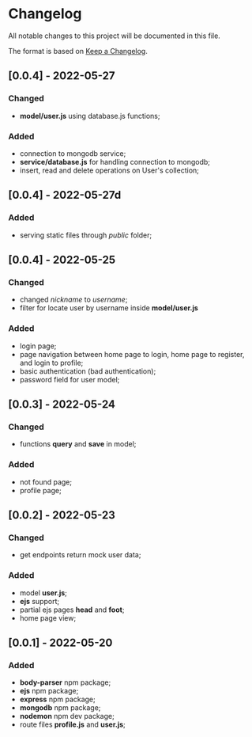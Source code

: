 # Changelog
All notable changes to this project will be documented in this file.

The format is based on [Keep a Changelog](https://keepachangelog.com/en/1.0.0/).

## [0.0.4] - 2022-05-27
### Changed
- __model/user.js__ using database.js functions;
### Added
- connection to mongodb service;
- __service/database.js__ for handling connection to mongodb;
- insert, read and delete operations on User's collection;

## [0.0.4] - 2022-05-27d
### Added
- serving static files through _public_ folder;

## [0.0.4] - 2022-05-25
### Changed
- changed _nickname_ to _username_;
- filter for locate user by username inside __model/user.js__
### Added
- login page;
- page navigation between home page to login, home page to register, and login to profile;
- basic authentication (bad authentication);
- password field for user model;

## [0.0.3] - 2022-05-24
### Changed
- functions __query__ and __save__ in model;
### Added
- not found page;
- profile page;

## [0.0.2] - 2022-05-23
### Changed
- get endpoints return mock user data;
### Added
- model __user.js__;
- __ejs__ support;
- partial ejs pages __head__ and __foot__;
- home page view;

## [0.0.1] - 2022-05-20
### Added
- __body-parser__ npm package;
- __ejs__ npm package;
- __express__ npm package;
- __mongodb__ npm package;
- __nodemon__ npm dev package;
- route files __profile.js__ and __user.js__;